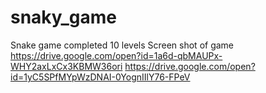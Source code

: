 # snaky_game
Snake game completed
10 levels
Screen shot of game 
https://drive.google.com/open?id=1a6d-qbMAUPx-WHY2axLxCx3KBMW36ori
https://drive.google.com/open?id=1yC5SPfMYpWzDNAI-0YognIIlY76-FPeV
